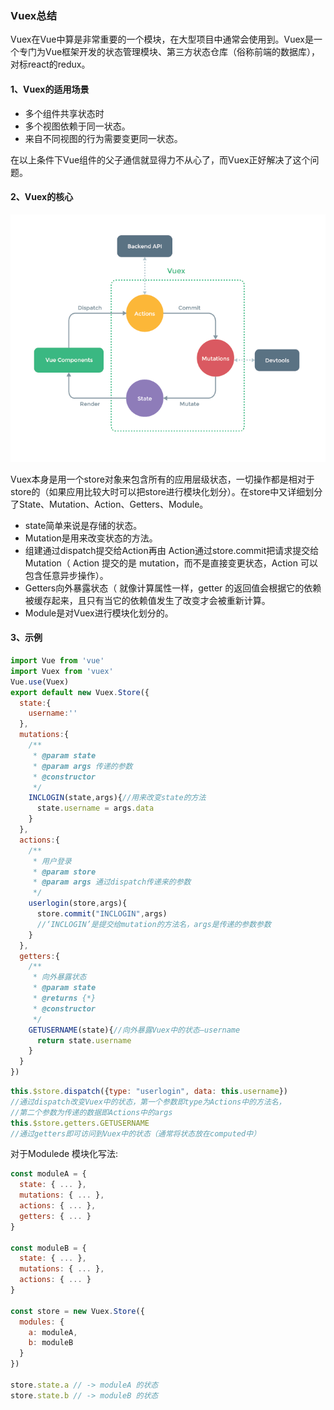 ### Vuex总结

Vuex在Vue中算是非常重要的一个模块，在大型项目中通常会使用到。Vuex是一个专门为Vue框架开发的状态管理模块、第三方状态仓库（俗称前端的数据库），对标react的redux。

#### 1、Vuex的适用场景

- 多个组件共享状态时
- 多个视图依赖于同一状态。
- 来自不同视图的行为需要变更同一状态。

在以上条件下Vue组件的父子通信就显得力不从心了，而Vuex正好解决了这个问题。

#### 2、Vuex的核心

<img class="medium-zoom-image" src="./images/vuex核心.png"/>

Vuex本身是用一个store对象来包含所有的应用层级状态，一切操作都是相对于store的（如果应用比较大时可以把store进行模块化划分）。在store中又详细划分了State、Mutation、Action、Getters、Module。

+ state简单来说是存储的状态。
+ Mutation是用来改变状态的方法。
+ 组建通过dispatch提交给Action再由 Action通过store.commit把请求提交给Mutation（ Action 提交的是 mutation，而不是直接变更状态，Action 可以包含任意异步操作）。
+ Getters向外暴露状态（ 就像计算属性一样，getter 的返回值会根据它的依赖被缓存起来，且只有当它的依赖值发生了改变才会被重新计算。
+ Module是对Vuex进行模块化划分的。

#### 3、示例

```js
import Vue from 'vue'
import Vuex from 'vuex'
Vue.use(Vuex)
export default new Vuex.Store({
  state:{
    username:''
  },
  mutations:{
    /**
     * @param state
     * @param args 传递的参数
     * @constructor
     */
    INCLOGIN(state,args){//用来改变state的方法
      state.username = args.data
    }
  },
  actions:{
    /**
     * 用户登录
     * @param store
     * @param args 通过dispatch传递来的参数
     */
    userlogin(store,args){
      store.commit("INCLOGIN",args)
      //‘INCLOGIN’是提交给mutation的方法名，args是传递的参数参数
    }
  },
  getters:{
    /**
     * 向外暴露状态
     * @param state
     * @returns {*}
     * @constructor
     */
    GETUSERNAME(state){//向外暴露Vuex中的状态—username
      return state.username
    }
  }
})
```

```js
this.$store.dispatch({type: "userlogin", data: this.username})
//通过dispatch改变Vuex中的状态，第一个参数即type为Actions中的方法名，
//第二个参数为传递的数据即Actions中的args
this.$store.getters.GETUSERNAME
//通过getters即可访问到Vuex中的状态（通常将状态放在computed中）
```

对于Modulede 模块化写法:

```js
const moduleA = {
  state: { ... },
  mutations: { ... },
  actions: { ... },
  getters: { ... }
}

const moduleB = {
  state: { ... },
  mutations: { ... },
  actions: { ... }
}

const store = new Vuex.Store({
  modules: {
    a: moduleA,
    b: moduleB
  }
})

store.state.a // -> moduleA 的状态
store.state.b // -> moduleB 的状态
```